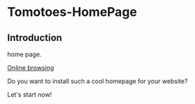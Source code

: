 # Tomotoes-HomePage


## Introduction

home page.

[Online browsing](http://tomotoes.com)

Do you want to install such a cool homepage for your website?

Let's start now!

